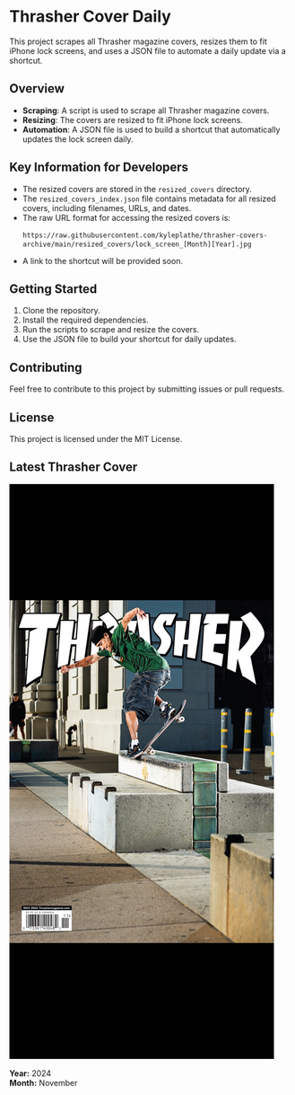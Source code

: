 # Thrasher Cover Daily

This project scrapes all Thrasher magazine covers, resizes them to fit iPhone lock screens, and uses a JSON file to automate a daily update via a shortcut.

## Overview

- **Scraping**: A script is used to scrape all Thrasher magazine covers.
- **Resizing**: The covers are resized to fit iPhone lock screens.
- **Automation**: A JSON file is used to build a shortcut that automatically updates the lock screen daily.

## Key Information for Developers

- The resized covers are stored in the `resized_covers` directory.
- The `resized_covers_index.json` file contains metadata for all resized covers, including filenames, URLs, and dates.
- The raw URL format for accessing the resized covers is:
  ```
  https://raw.githubusercontent.com/kyleplathe/thrasher-covers-archive/main/resized_covers/lock_screen_[Month][Year].jpg
  ```
- A link to the shortcut will be provided soon.

## Getting Started

1. Clone the repository.
2. Install the required dependencies.
3. Run the scripts to scrape and resize the covers.
4. Use the JSON file to build your shortcut for daily updates.

## Contributing

Feel free to contribute to this project by submitting issues or pull requests.

## License

This project is licensed under the MIT License.

## Latest Thrasher Cover

![Latest Thrasher Cover](https://raw.githubusercontent.com/kyleplathe/thrasher-covers-archive/main/resized_covers/lock_screen_11202024.jpg)

**Year:** 2024  
**Month:** November 